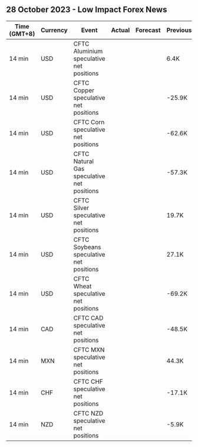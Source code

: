 ## 28 October 2023 - Low Impact Forex News

| Time (GMT+8) | Currency | Event | Actual | Forecast | Previous |
|------|----------|-------|--------|----------|----------|
| 14 min | USD | CFTC Aluminium speculative net positions |  |  | 6.4K |
| 14 min | USD | CFTC Copper speculative net positions |  |  | -25.9K |
| 14 min | USD | CFTC Corn speculative net positions |  |  | -62.6K |
| 14 min | USD | CFTC Natural Gas speculative net positions |  |  | -57.3K |
| 14 min | USD | CFTC Silver speculative net positions |  |  | 19.7K |
| 14 min | USD | CFTC Soybeans speculative net positions |  |  | 27.1K |
| 14 min | USD | CFTC Wheat speculative net positions |  |  | -69.2K |
| 14 min | CAD | CFTC CAD speculative net positions |  |  | -48.5K |
| 14 min | MXN | CFTC MXN speculative net positions |  |  | 44.3K |
| 14 min | CHF | CFTC CHF speculative net positions |  |  | -17.1K |
| 14 min | NZD | CFTC NZD speculative net positions |  |  | -5.9K |
